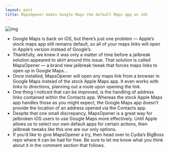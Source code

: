 ```yaml
---
layout: post
title: MapsOpener makes Google Maps the default Maps app on iOS
---
```

![img](http://media.idownloadblog.com/wp-content/uploads/2012/12/MapsOpener1.png)
* Google Maps is back on iOS, but there’s just one problem — Apple’s stock maps app still remains default, so all of your maps links will open in Apple’s version instead of Google’s.
* Thankfully, we knew it was only a matter of time before a jailbreak solution appeared to skirt around this issue. That solution is called MapsOpener — a brand new jailbreak tweak that forces maps links to open up in Google Maps…
* Once installed, MapsOpener will open any maps link from a browser in Google Maps instead of the stock Apple Maps app. It even works with links to directions, planning out a route upon opening the link.
* One thing I noticed that can be improved, is the handling of address links contained within the Contacts app. Whereas the stock Apple Maps app handles those as you might expect, the Google Maps app doesn’t provide the location of an address opened via the Contacts app.
* Despite that one small discrepancy, MapsOpener is a great way for jailbroken iOS users to use Google Maps more effectively. Until Apple allows us to select our own default apps for certain actions, then jailbreak tweaks like this one are our only options.
* If you’d like to give MapsOpener a try, then head over to Cydia’s BigBoss repo where it can be had for free. Be sure to let me know what you think about it in the comment section that follows.

